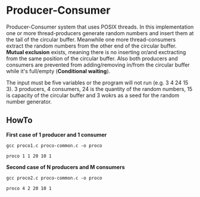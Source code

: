 # Producer-Consumer
Producer-Consumer system that uses POSIX threads. In this implementation one or more thread-producers generate random numbers
and insert them at the tail of the circular buffer. Meanwhile one more thread-consumers extract the random numbers from the other end of the circular buffer.
**Mutual exclusion** exists, meaning there is no inserting or/and exctracting from the same position of the circular buffer. Also both producers and consumers
are prevented from adding/removing in/from the circular buffer while it's full/empty (**Conditional waiting**).

The input must be five variables or the program will not run (e.g. 3 4 24 15 3). 3 producers, 4 consumers, 24 is the quantity of the random numbers, 15 is capacity of the circular buffer and 3 wokrs as a seed for the random number generator.

## HowTo



**First case of 1 producer and 1 consumer**

`gcc proco1.c proco-common.c -o proco`

`proco 1 1 20 10 1`

**Second case of N producers and M consumers**

`gcc proco2.c proco-common.c -o proco`

`proco 4 2 20 10 1`
